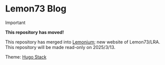 # Lemon73 Blog

> [!important]
> **This repository has moved!**
> 
> This repository has merged into [Lemonium](https://github.com/Lemon73-Computing/lemon73-computing.github.io); new website of Lemon73/LRA. This repository will be made read-only on 2025/3/13.

Theme: [Hugo Stack](https://github.com/CaiJimmy/hugo-theme-stack)
